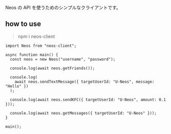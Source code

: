 Neos の API を使うためのシンプルなクライアントです。

## how to use

> npm i neos-client

```
import Neos from "neos-client";

async function main() {
  const neos = new Neos("username", "password");

  console.log(await neos.getFriends());

  console.log(
    await neos.sendTextMessage({ targetUserId: "U-Neos", message: "Hello" })
  );

  console.log(await neos.sendKFC({ targetUserId: "U-Neos", amount: 0.1 }));

  console.log(await neos.getMessages({ targetUserId: "U-Neos" }));
}

main();
```
